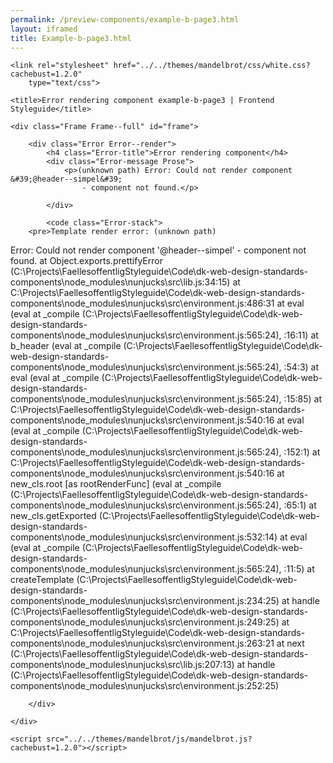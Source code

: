 ```yaml
--- 
permalink: /preview-components/example-b-page3.html
layout: iframed 
title: Example-b-page3.html
---
```

<!DOCTYPE html>
<html lang="en-US" dir="ltr" class="no-js">

<head>
    <meta charset="UTF-8">
    <meta name="viewport" content="width=device-width, initial-scale=1">
    <script>
        window.frctl = {
            env: 'static'
        };
    </script>
    <script>
        var cl = document.querySelector('html').classList;
        cl.remove('no-js');
        cl.add('has-js');
    </script>
    <link rel="shortcut icon" href="../../themes/mandelbrot/favicon.ico" type="image/ico">

    <link rel="stylesheet" href="../../themes/mandelbrot/css/white.css?cachebust=1.2.0"
        type="text/css">

    <title>Error rendering component example-b-page3 | Frontend Styleguide</title>

</head>

<body>

    <div class="Frame Frame--full" id="frame">

        <div class="Error Error--render">
            <h4 class="Error-title">Error rendering component</h4>
            <div class="Error-message Prose">
                <p>(unknown path) Error: Could not render component &#39;@header--simpel&#39;
                    - component not found.</p>

            </div>

            <code class="Error-stack">
        <pre>Template render error: (unknown path)
  Error: Could not render component '@header--simpel' - component not found.
    at Object.exports.prettifyError (C:\Projects\FaellesoffentligStyleguide\Code\dk-web-design-standards-components\node_modules\nunjucks\src\lib.js:34:15)
    at C:\Projects\FaellesoffentligStyleguide\Code\dk-web-design-standards-components\node_modules\nunjucks\src\environment.js:486:31
    at eval (eval at _compile (C:\Projects\FaellesoffentligStyleguide\Code\dk-web-design-standards-components\node_modules\nunjucks\src\environment.js:565:24), <anonymous>:16:11)
    at b_header (eval at _compile (C:\Projects\FaellesoffentligStyleguide\Code\dk-web-design-standards-components\node_modules\nunjucks\src\environment.js:565:24), <anonymous>:54:3)
    at eval (eval at _compile (C:\Projects\FaellesoffentligStyleguide\Code\dk-web-design-standards-components\node_modules\nunjucks\src\environment.js:565:24), <anonymous>:15:85)
    at C:\Projects\FaellesoffentligStyleguide\Code\dk-web-design-standards-components\node_modules\nunjucks\src\environment.js:540:16
    at eval (eval at _compile (C:\Projects\FaellesoffentligStyleguide\Code\dk-web-design-standards-components\node_modules\nunjucks\src\environment.js:565:24), <anonymous>:152:1)
    at C:\Projects\FaellesoffentligStyleguide\Code\dk-web-design-standards-components\node_modules\nunjucks\src\environment.js:540:16
    at new_cls.root [as rootRenderFunc] (eval at _compile (C:\Projects\FaellesoffentligStyleguide\Code\dk-web-design-standards-components\node_modules\nunjucks\src\environment.js:565:24), <anonymous>:65:1)
    at new_cls.getExported (C:\Projects\FaellesoffentligStyleguide\Code\dk-web-design-standards-components\node_modules\nunjucks\src\environment.js:532:14)
    at eval (eval at _compile (C:\Projects\FaellesoffentligStyleguide\Code\dk-web-design-standards-components\node_modules\nunjucks\src\environment.js:565:24), <anonymous>:11:5)
    at createTemplate (C:\Projects\FaellesoffentligStyleguide\Code\dk-web-design-standards-components\node_modules\nunjucks\src\environment.js:234:25)
    at handle (C:\Projects\FaellesoffentligStyleguide\Code\dk-web-design-standards-components\node_modules\nunjucks\src\environment.js:249:25)
    at C:\Projects\FaellesoffentligStyleguide\Code\dk-web-design-standards-components\node_modules\nunjucks\src\environment.js:263:21
    at next (C:\Projects\FaellesoffentligStyleguide\Code\dk-web-design-standards-components\node_modules\nunjucks\src\lib.js:207:13)
    at handle (C:\Projects\FaellesoffentligStyleguide\Code\dk-web-design-standards-components\node_modules\nunjucks\src\environment.js:252:25)</pre>
    </code>

        </div>

    </div>

    <script src="../../themes/mandelbrot/js/mandelbrot.js?cachebust=1.2.0"></script>

</body>

</html>